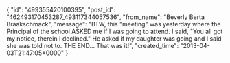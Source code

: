  {
   "id": "499355420100395",
   "post_id": "462493170453287_493117344057536",
   "from_name": "Beverly Berta Braakschmack",
   "message": "BTW, this \"meeting\" was yesterday where the Principal of the school ASKED me if I was going to attend. I said, \"You all got my notice, therein I declined.\" He asked if my daughter was going and I said she was told not to. THE END... That was it!",
   "created_time": "2013-04-03T21:47:05+0000"
 }

